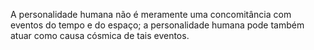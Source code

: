 ﻿A personalidade humana não é meramente uma concomitância com eventos do tempo e do espaço; a personalidade humana pode também atuar como causa cósmica de tais eventos.
